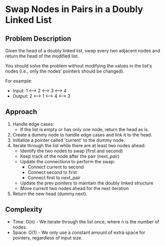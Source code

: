 # Swap Nodes in Pairs in a Doubly Linked List

## Problem Description
Given the head of a doubly linked list, swap every two adjacent nodes and return the head of the modified list.

You should solve the problem without modifying the values in the list's nodes (i.e., only the nodes' pointers should be changed).

For example:
- Input: 1 ⟷ 2 ⟷ 3 ⟷ 4
- Output: 2 ⟷ 1 ⟷ 4 ⟷ 3

## Approach
1. Handle edge cases:
   - If the list is empty or has only one node, return the head as is.
2. Create a dummy node to handle edge cases and link it to the head.
3. Initialize a pointer called 'current' to the dummy node.
4. Iterate through the list while there are at least two nodes ahead:
   - Identify the two nodes to swap (first and second)
   - Keep track of the node after the pair (next_pair)
   - Update the connections to perform the swap:
     - Connect current to second
     - Connect second to first
     - Connect first to next_pair
   - Update the prev pointers to maintain the doubly linked structure
   - Move current two nodes ahead for the next iteration
5. Return the new head (dummy.next).

## Complexity
- Time: O(n) - We iterate through the list once, where n is the number of nodes.
- Space: O(1) - We only use a constant amount of extra space for pointers, regardless of input size.